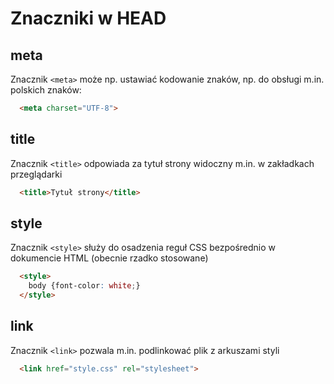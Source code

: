 # Znaczniki w HEAD

## meta

Znacznik `<meta>` może np. ustawiać kodowanie znaków, np. do obsługi m.in.
polskich znaków:

```html
  <meta charset="UTF-8">
```

## title

Znacznik `<title>` odpowiada za tytuł strony widoczny m.in. w zakładkach
przeglądarki

```html
  <title>Tytuł strony</title>
```

## style

Znacznik `<style>` służy do osadzenia reguł CSS bezpośrednio w dokumencie
HTML (obecnie rzadko stosowane)

```html
  <style>
    body {font-color: white;}
  </style>
```

## link

Znacznik `<link>` pozwala m.in. podlinkować plik z arkuszami styli

```html
  <link href="style.css" rel="stylesheet">
```
